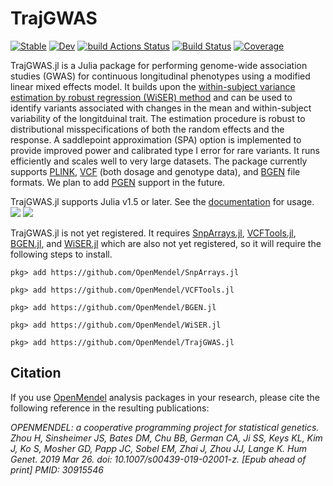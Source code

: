 # TrajGWAS

[![Stable](https://img.shields.io/badge/docs-stable-blue.svg)](https://OpenMendel.github.io/TrajGWAS.jl/stable)
[![Dev](https://img.shields.io/badge/docs-dev-blue.svg)](https://OpenMendel.github.io/TrajGWAS.jl/dev)
[![build Actions Status](https://github.com/OpenMendel/TrajGWAS.jl/workflows/CI/badge.svg)](https://github.com/OpenMendel/TrajGWAS.jl/actions)
[![Build Status](https://travis-ci.com/OpenMendel/TrajGWAS.jl.svg?branch=master)](https://travis-ci.com/OpenMendel/TrajGWAS.jl)
[![Coverage](https://codecov.io/gh/OpenMendel/TrajGWAS.jl/branch/master/graph/badge.svg)](https://codecov.io/gh/OpenMendel/TrajGWAS.jl)

TrajGWAS.jl is a Julia package for performing genome-wide association studies (GWAS) for continuous longitudinal phenotypes using a modified linear mixed effects model. It builds upon the [within-subject variance estimation by robust regression (WiSER) method](https://github.com/OpenMendel/WiSER.jl) and can be used to identify variants associated with changes in the mean and within-subject variability of the longitduinal trait. The estimation procedure is robust to distributional misspecifications of both the random effects and the response. A saddlepoint approximation (SPA) option is implemented to provide improved power and calibrated type I error for rare variants. It runs efficiently and scales well to very large datasets. The package currently supports [PLINK](https://zzz.bwh.harvard.edu/plink/), [VCF](https://en.wikipedia.org/wiki/Variant_Call_Format) (both dosage and genotype data), and [BGEN](https://www.well.ox.ac.uk/~gav/bgen_format/) file formats. We plan to add [PGEN](https://www.cog-genomics.org/plink/2.0/formats#pgen) support in the future. 

TrajGWAS.jl supports Julia v1.5 or later. See the [documentation](https://openmendel.github.io/TrajGWAS.jl/latest/) for usage.  
[![](https://img.shields.io/badge/docs-stable-blue.svg)](https://OpenMendel.github.io/TrajGWAS.jl/stable) [![](https://img.shields.io/badge/docs-latest-blue.svg)](https://OpenMendel.github.io/TrajGWAS.jl/latest)

TrajGWAS.jl is not yet registered. It requires [SnpArrays.jl](https://github.com/OpenMendel/SnpArrays.jl), [VCFTools.jl](https://github.com/OpenMendel/VCFTools.jl), [BGEN.jl](https://github.com/OpenMendel/BGEN.jl), and [WiSER.jl](https://github.com/OpenMendel/WiSER.jl) which are also not yet registered, so it will require the following steps to install. 

```{julia}
pkg> add https://github.com/OpenMendel/SnpArrays.jl

pkg> add https://github.com/OpenMendel/VCFTools.jl

pkg> add https://github.com/OpenMendel/BGEN.jl

pkg> add https://github.com/OpenMendel/WiSER.jl

pkg> add https://github.com/OpenMendel/TrajGWAS.jl
```

## Citation

If you use [OpenMendel](https://openmendel.github.io) analysis packages in your research, please cite the following reference in the resulting publications:

*OPENMENDEL: a cooperative programming project for statistical genetics. Zhou H, Sinsheimer JS, Bates DM, Chu BB, German CA, Ji SS, Keys KL, Kim J, Ko S, Mosher GD, Papp JC, Sobel EM, Zhai J, Zhou JJ, Lange K. Hum Genet. 2019 Mar 26. doi: 10.1007/s00439-019-02001-z. [Epub ahead of print] PMID: 30915546*

